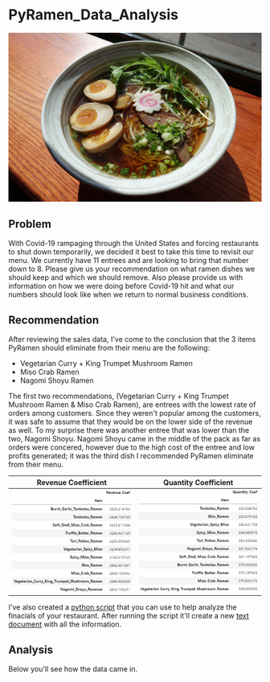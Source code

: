# PyRamen_Data_Analysis
![](Pictures/ramen.jpg)

## Problem

With Covid-19 rampaging through the United States and forcing restaurants to shut down temporarily, we decided it best to take this time to revisit our menu. We currently have 11 entrees and are looking to bring that number down to 8. Please give us your recommendation on what ramen dishes we should keep and which we should remove. Also please provide us with information on how we were doing before Covid-19 hit and what our numbers should look like when we return to normal business conditions. 

## Recommendation

After reviewing the sales data, I've come to the conclusion that the 3 items PyRamen should eliminate from their menu are the following:

 - Vegetarian Curry + King Trumpet Mushroom Ramen
 - Miso Crab Ramen
 - Nagomi Shoyu Ramen 

The first two recommendations, (Vegetarian Curry + King Trumpet Mushroom Ramen & Miso Crab Ramen), are entrees with the lowest rate of orders among customers. Since they weren't popular among the customers, it was safe to assume that they would be on the lower side of the revenue as well. To my surprise there was another entree that was lower than the two, Nagomi Shoyu. Nagomi Shoyu came in the middle of the pack as far as orders were concered, however due to the high cost of the entree and low profits generated; it was the third dish I recommended PyRamen eliminate from their menu. 

Revenue Coefficient             |  Quantity Coefficient
:-------------------------:|:-------------------------:
![](Pictures/Revenue_Coef.png)  |  ![](Pictures/Quantity_Coef.png)

I've also created a [python script](Code/) that you can use to help analyze the finacials of your restaurant. After running the script it'll create a new [text document]() with all the information.

## Analysis

Below you'll see how the data came in.